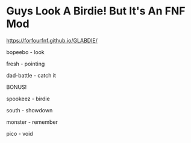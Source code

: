 # Guys Look A Birdie! But It's An FNF Mod

https://forfourfnf.github.io/GLABDIE/

bopeebo - look

fresh - pointing

dad-battle - catch it

BONUS!

spookeez - birdie

south - showdown

monster - remember

pico - void
